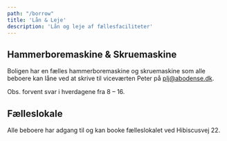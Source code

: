 ```yaml
---
path: "/borrow"
title: 'Lån & Leje'
description: 'Lån og leje af fællesfaciliteter'
---
```


## Hammerboremaskine & Skruemaskine

Boligen har en fælles hammerboremaskine og skruemaskine som alle beboere kan låne ved at skrive til viceværten Peter på plj@abodense.dk.

Obs. forvent svar i hverdagene fra 8 – 16.

## Fælleslokale

Alle beboere har adgang til og kan booke fælleslokalet ved Hibiscusvej 22.
